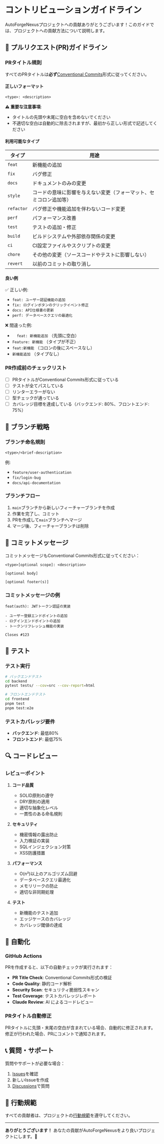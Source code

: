 # コントリビューションガイドライン

AutoForgeNexusプロジェクトへの貢献ありがとうございます！このガイドでは、プロジェクトへの貢献方法について説明します。

## 📝 プルリクエスト(PR)ガイドライン

### PRタイトル規則

すべてのPRタイトルは**必ず**[Conventional Commits](https://www.conventionalcommits.org/)形式に従ってください。

#### 正しいフォーマット

```
<type>: <description>
```

**⚠️ 重要な注意事項**:
- タイトルの先頭や末尾に空白を含めないでください
- 不適切な空白は自動的に除去されますが、最初から正しい形式で記述してください

#### 利用可能なタイプ

| タイプ | 用途 |
|--------|------|
| `feat` | 新機能の追加 |
| `fix` | バグ修正 |
| `docs` | ドキュメントのみの変更 |
| `style` | コードの意味に影響を与えない変更（フォーマット、セミコロン追加等） |
| `refactor` | バグ修正や機能追加を伴わないコード変更 |
| `perf` | パフォーマンス改善 |
| `test` | テストの追加・修正 |
| `build` | ビルドシステムや外部依存関係の変更 |
| `ci` | CI設定ファイルやスクリプトの変更 |
| `chore` | その他の変更（ソースコードやテストに影響しない） |
| `revert` | 以前のコミットの取り消し |

#### 良い例

✅ 正しい例:
- `feat: ユーザー認証機能の追加`
- `fix: ログインボタンのクリックイベント修正`
- `docs: API仕様書の更新`
- `perf: データベースクエリの最適化`

❌ 間違った例:
- `  feat: 新機能追加` （先頭に空白）
- `Feature: 新機能` （タイプが不正）
- `feat:新機能` （コロンの後にスペースなし）
- `新機能追加` （タイプなし）

### PR作成前のチェックリスト

- [ ] PRタイトルがConventional Commits形式に従っている
- [ ] テストが全てパスしている
- [ ] リンターエラーがない
- [ ] 型チェックが通っている
- [ ] カバレッジ目標を達成している（バックエンド: 80%、フロントエンド: 75%）

## 🔀 ブランチ戦略

### ブランチ命名規則

```
<type>/<brief-description>
```

例:
- `feature/user-authentication`
- `fix/login-bug`
- `docs/api-documentation`

### ブランチフロー

1. `main`ブランチから新しいフィーチャーブランチを作成
2. 作業を完了し、コミット
3. PRを作成して`main`ブランチへマージ
4. マージ後、フィーチャーブランチは削除

## 💬 コミットメッセージ

コミットメッセージもConventional Commits形式に従ってください：

```
<type>[optional scope]: <description>

[optional body]

[optional footer(s)]
```

### コミットメッセージの例

```
feat(auth): JWTトークン認証の実装

- ユーザー登録エンドポイントの追加
- ログインエンドポイントの追加
- トークンリフレッシュ機能の実装

Closes #123
```

## 🧪 テスト

### テスト実行

```bash
# バックエンドテスト
cd backend
pytest tests/ --cov=src --cov-report=html

# フロントエンドテスト
cd frontend
pnpm test
pnpm test:e2e
```

### テストカバレッジ要件

- **バックエンド**: 最低80%
- **フロントエンド**: 最低75%

## 🔍 コードレビュー

### レビューポイント

1. **コード品質**
   - SOLID原則の遵守
   - DRY原則の適用
   - 適切な抽象化レベル
   - 一貫性のある命名規則

2. **セキュリティ**
   - 機密情報の露出防止
   - 入力検証の実装
   - SQLインジェクション対策
   - XSS防護措置

3. **パフォーマンス**
   - O(n²)以上のアルゴリズム回避
   - データベースクエリ最適化
   - メモリリークの防止
   - 適切な非同期処理

4. **テスト**
   - 新機能のテスト追加
   - エッジケースのカバレッジ
   - カバレッジ閾値の達成

## 🚀 自動化

### GitHub Actions

PRを作成すると、以下の自動チェックが実行されます：

- **PR Title Check**: Conventional Commits形式の検証
- **Code Quality**: 静的コード解析
- **Security Scan**: セキュリティ脆弱性スキャン
- **Test Coverage**: テストカバレッジレポート
- **Claude Review**: AI によるコードレビュー

### PRタイトル自動修正

PRタイトルに先頭・末尾の空白が含まれている場合、自動的に修正されます。修正が行われた場合、PRにコメントで通知されます。

## 📞 質問・サポート

質問やサポートが必要な場合：

1. [Issues](https://github.com/daishiman/AutoForgeNexus/issues)を確認
2. 新しいIssueを作成
3. [Discussions](https://github.com/daishiman/AutoForgeNexus/discussions)で質問

## 📜 行動規範

すべての貢献者は、プロジェクトの[行動規範](CODE_OF_CONDUCT.md)を遵守してください。

---

**ありがとうございます！** あなたの貢献がAutoForgeNexusをより良いプロジェクトにします。🚀